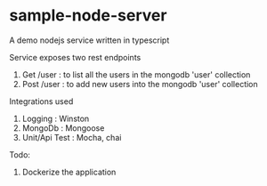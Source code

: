# sample-node-server
A demo nodejs service written in typescript


Service exposes two rest endpoints
1. Get /user :  to list all the users in the mongodb 'user' collection
2. Post /user : to add new users into the mongodb 'user' collection

Integrations used
1. Logging : Winston 
2. MongoDb : Mongoose
3. Unit/Api Test : Mocha, chai

Todo:
1. Dockerize the application
